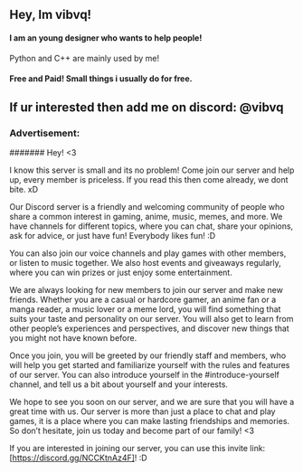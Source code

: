 ## Hey, Im vibvq!

#### I am an young designer who wants to help people!
 Python and C++ are mainly used by me!

#### Free and Paid! Small things i usually do for free.
## If ur interested then add me on discord: @vibvq 

### Advertisement:

####### Hey! <3

 I know this server is small and its no problem! 
Come join our server and help up, every member is priceless.
If you read this then come already, we dont bite. xD

Our Discord server is a friendly and welcoming community of people who share a common interest in gaming, anime, music, memes, and more. We have channels for different topics, where you can chat, share your opinions, ask for advice, or just have fun! Everybody likes fun! :D

 You can also join our voice channels and play games with other members, or listen to music together. We also host events and giveaways regularly, where you can win prizes or just enjoy some entertainment.

We are always looking for new members to join our server and make new friends. Whether you are a casual or hardcore gamer, an anime fan or a manga reader, a music lover or a meme lord, you will find something that suits your taste and personality on our server. You will also get to learn from other people’s experiences and perspectives, and discover new things that you might not have known before.

 Once you join, you will be greeted by our friendly staff and members, who will help you get started and familiarize yourself with the rules and features of our server. You can also introduce yourself in the #introduce-yourself channel, and tell us a bit about yourself and your interests.

We hope to see you soon on our server, and we are sure that you will have a great time with us. Our server is more than just a place to chat and play games, it is a place where you can make lasting friendships and memories. So don’t hesitate, join us today and become part of our family! <3

If you are interested in joining our server, you can use this invite link: [https://discord.gg/NCCKtnAz4F]! :D
